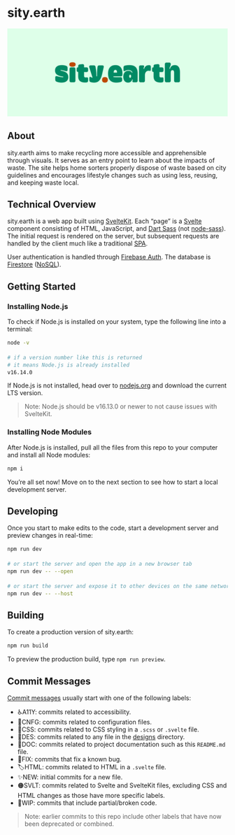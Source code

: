 # sity.earth

![sity.earth Logotype](designs/logos/GitHub-banner-1.png)

## About

sity.earth aims to make recycling more accessible and apprehensible through visuals. It serves as an entry point to learn about the impacts of waste. The site helps home sorters properly dispose of waste based on city guidelines and encourages lifestyle changes such as using less, reusing, and keeping waste local.

## Technical Overview

sity.earth is a web app built using [SvelteKit](https://kit.svelte.dev/). Each “page” is a [Svelte](https://svelte.dev/) component consisting of HTML, JavaScript, and [Dart Sass](https://sass-lang.com/dart-sass) (not [node-sass](https://www.npmjs.com/package/node-sass)). The initial request is rendered on the server, but subsequent requests are handled by the client much like a traditional [SPA](https://en.wikipedia.org/wiki/Single-page_application).

User authentication is handled through [Firebase Auth](https://firebase.google.com/docs/auth). The database is [Firestore](https://firebase.google.com/docs/firestore) ([NoSQL](https://en.wikipedia.org/wiki/NoSQL)).


## Getting Started

### Installing Node.js

To check if Node.js is installed on your system, type the following line into a terminal: 

```bash
node -v

# if a version number like this is returned
# it means Node.js is already installed
v16.14.0
```

If Node.js is not installed, head over to [nodejs.org](https://nodejs.org/en/) and download the current LTS version. 

> Note: Node.js should be v16.13.0 or newer to not cause issues with SvelteKit.

### Installing Node Modules

After Node.js is installed, pull all the files from this repo to your computer and install all Node modules:

```bash
npm i
```

You’re all set now! Move on to the next section to see how to start a local development server.

## Developing

Once you start to make edits to the code, start a development server and preview changes in real-time:

```bash
npm run dev

# or start the server and open the app in a new browser tab
npm run dev -- --open

# or start the server and expose it to other devices on the same network
npm run dev -- --host
```

## Building

To create a production version of sity.earth:

```bash
npm run build
```

To preview the production build, type `npm run preview`.

## Commit Messages

[Commit messages](https://github.com/richardfxr/sity/commits/main) usually start with one of the following labels:

- ♿️A11Y: commits related to accessibility.
- 🔧CNFG: commits related to configuration files.
- 💄CSS: commits related to CSS styling in a `.scss` or `.svelte` file.
- 📐DES: commits related to any file in the [designs](designs) directory.
- 📝DOC: commits related to project documentation such as this `README.md` file.
- 🐛FIX: commits that fix a known bug.
- 🏷️HTML: commits related to HTML in a `.svelte` file.
- ✨NEW: initial commits for a new file.
- 🟠SVLT: commits related to Svelte and SvelteKit files, excluding CSS and HTML changes as those have more specific labels.
- 🚧WIP: commits that include partial/broken code.

> Note: earlier commits to this repo include other labels that have now been deprecated or combined.